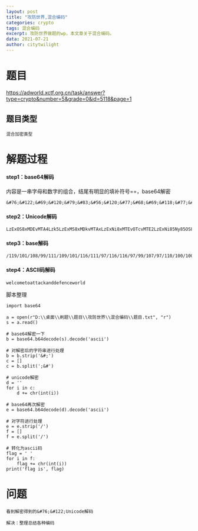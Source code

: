```yaml
---
layout: post
title: "攻防世界,混合编码"
categories: crypto
tags: 混合编码
excerpt: 攻防世界做题的wp，本文章关于混合编码。
data: 2021-07-21
author: citytwilight
---
```


# 题目

https://adworld.xctf.org.cn/task/answer?type=crypto&number=5&grade=0&id=5118&page=1

## 题目类型

```
混合加密类型
```



# 解题过程

#### step1：base64解码

内容是一串字母和数字的组合，结尾有明显的填补符号==，base64解密

```
&#76;&#122;&#69;&#120;&#79;&#83;&#56;&#120;&#77;&#68;&#69;&#118;&#77;&#84;&#65;&#52;&#76;&#122;&#107;&#53;&#76;&#122;&#69;&#120;&#77;&#83;&#56;&#120;&#77;&#68;&#107;&#118;&#77;&#84;&#65;&#120;&#76;&#122;&#69;&#120;&#78;&#105;&#56;&#120;&#77;&#84;&#69;&#118;&#79;&#84;&#99;&#118;&#77;&#84;&#69;&#50;&#76;&#122;&#69;&#120;&#78;&#105;&#56;&#53;&#78;&#121;&#56;&#53;&#79;&#83;&#56;&#120;&#77;&#68;&#99;&#118;&#79;&#84;&#99;&#118;&#77;&#84;&#69;&#119;&#76;&#122;&#69;&#119;&#77;&#67;&#56;&#120;&#77;&#68;&#65;&#118;&#77;&#84;&#65;&#120;&#76;&#122;&#69;&#119;&#77;&#105;&#56;&#120;&#77;&#68;&#69;&#118;&#77;&#84;&#69;&#119;&#76;&#122;&#107;&#53;&#76;&#122;&#69;&#119;&#77;&#83;&#56;&#120;&#77;&#84;&#107;&#118;&#77;&#84;&#69;&#120;&#76;&#122;&#69;&#120;&#78;&#67;&#56;&#120;&#77;&#68;&#103;&#118;&#77;&#84;&#65;&#119;
```



#### step2：Unicode解码

```
LzExOS8xMDEvMTA4Lzk5LzExMS8xMDkvMTAxLzExNi8xMTEvOTcvMTE2LzExNi85Ny85OS8xMDcvOTcvMTEwLzEwMC8xMDAvMTAxLzEwMi8xMDEvMTEwLzk5LzEwMS8xMTkvMTExLzExNC8xMDgvMTAw
```



#### step3：base解码

```
/119/101/108/99/111/109/101/116/111/97/116/116/97/99/107/97/110/100/100/101/102/101/110/99/101/119/111/114/108/100
```



#### step4：ASCII码解码

```
welcometoattackanddefenceworld
```



脚本整理

```
import base64

a = open(r"D:\\桌面\\刷题\\题目\\攻防世界\\混合编码\\题目.txt", "r")
s = a.read()

# base64解密一下
b = base64.b64decode(s).decode('ascii')

# 对解密后的字符串进行处理
b = b.strip('&#;')
c = []
c = b.split(';&#')

# unicode解密
d = ''
for i in c:
    d += chr(int(i))

# base64再次解密
e = base64.b64decode(d).decode('ascii')

# 对字符进行处理
e = e.strip('/')
f = []
f = e.split('/')

# 转化为ascii码
flag = ' '
for i in f:
    flag += chr(int(i))
print('flag is', flag)
```



# 问题

```
看到解密得到的&#76;&#122;Unicode解码

解决：整理总结各种编码
```



